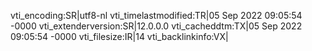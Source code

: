 vti_encoding:SR|utf8-nl
vti_timelastmodified:TR|05 Sep 2022 09:05:54 -0000
vti_extenderversion:SR|12.0.0.0
vti_cacheddtm:TX|05 Sep 2022 09:05:54 -0000
vti_filesize:IR|14
vti_backlinkinfo:VX|
